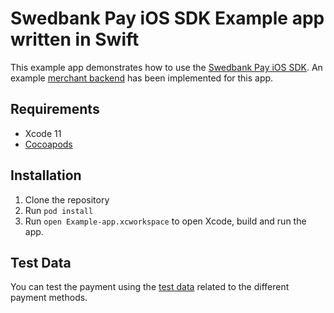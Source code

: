 # Swedbank Pay iOS SDK Example app written in Swift

This example app demonstrates how to use the [Swedbank Pay iOS SDK](https://github.com/SwedbankPay/swedbank-pay-sdk-ios). An example [merchant backend](https://github.com/SwedbankPay/swedbank-pay-sdk-mobile-example-merchant) has been implemented for this app.

## Requirements

- Xcode 11
- [Cocoapods](https://guides.cocoapods.org/using/getting-started.html)

## Installation

1. Clone the repository
2. Run `pod install`
3. Run `open Example-app.xcworkspace` to open Xcode, build and run the app.

## Test Data

You can test the payment using the [test data](https://developer.payex.com/xwiki/wiki/developer/view/Main/ecommerce/resources/test-data/) related to the different payment methods.
